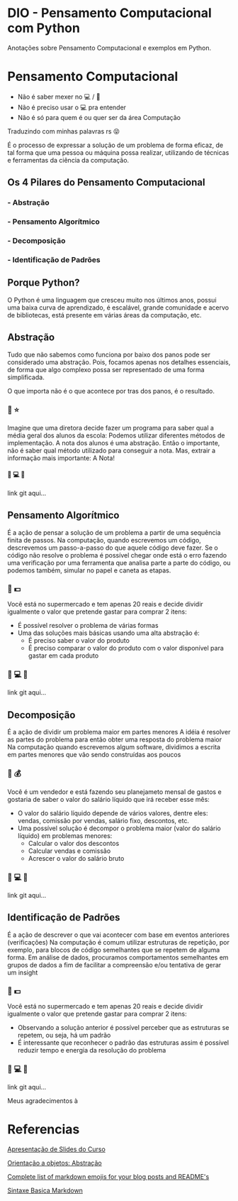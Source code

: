 # DIO - Pensamento Computacional com Python

Anotações sobre Pensamento Computacional e exemplos em Python.

# Pensamento Computacional

- Não é saber mexer no :computer: / :iphone:
- Não é preciso usar o :computer: pra entender
- Não é só para quem é ou quer ser da área Computação

Traduzindo com minhas palavras rs :stuck_out_tongue_closed_eyes:

É o processo de expressar a solução de um problema de forma eficaz, de tal forma que uma pessoa ou máquina possa realizar, utilizando de técnicas e ferramentas da ciência da computação.

## Os 4 Pilares do Pensamento Computacional

### - Abstração
### - Pensamento Algorítmico
### - Decomposição
### - Identificação de Padrões


## Porque Python?

O Python é uma linguagem que cresceu muito nos últimos anos, possui uma baixa curva de aprendizado, é escalável, grande comunidade e acervo de bibliotecas, está presente em várias áreas da computação, etc.

## Abstração

Tudo que não sabemos como funciona por baixo dos panos pode ser considerado uma abstração. Pois, focamos apenas nos detalhes essenciais, de forma que algo complexo possa ser representado de uma forma simplificada.

O que importa não é o que acontece por tras dos panos, é o resultado.

### :school: :star:
Imagine que uma diretora decide fazer um programa para saber qual a média geral dos alunos da escola:
Podemos utilizar diferentes métodos de implementação.
A nota dos alunos é uma abstração.
Então o importante, não é saber qual método utilizado para conseguir a nota. Mas, extrair a informação mais importante: A Nota!
#### :page_with_curl: :computer: :link:
link git aqui...

## Pensamento Algorítmico

É a ação de pensar a solução de um problema a partir de uma sequência finita de passos.
Na computação, quando escrevemos um código, descrevemos um passo-a-passo do que aquele código deve fazer.
Se o código não resolve o problema é possível chegar onde está o erro fazendo uma verificação por uma ferramenta que analisa parte a parte do código, ou podemos também, simular no papel e caneta as etapas.

### :convenience_store: :dollar:
Você está no supermercado e tem apenas 20 reais e decide dividir igualmente o valor que pretende gastar para comprar 2 itens:
- É possível resolver o problema de várias formas
- Uma das soluções mais básicas usando uma alta abstração é: 
  - É preciso saber o valor do produto
  - É preciso comparar o valor do produto com o valor disponível para gastar em cada produto
### :page_with_curl: :computer: :link:
link git aqui...


## Decomposição

É a ação de dividir um problema maior em partes menores
A idéia é resolver as partes do problema para então obter uma resposta do problema maior
Na computação quando escrevemos algum software, dividimos a escrita em partes menores que vão sendo construídas aos poucos

### :construction_worker: :moneybag:
Você é um vendedor e está fazendo seu planejameto mensal de gastos e gostaria de saber o valor do salário líquido que irá receber esse mês:
- O valor do salário líquido depende de vários valores, dentre eles: vendas, comissão por vendas, salário fixo, descontos, etc.
- Uma possível solução é decompor o problema maior (valor do salário líquido) em problemas menores:
  - Calcular o valor dos descontos
  - Calcular vendas e comissão
  - Acrescer o valor do salário bruto

### :page_with_curl: :computer: :link:
link git aqui...

## Identificação de Padrões

É a ação de descrever o que vai acontecer com base em eventos anteriores (verificações)
Na computação é comum utilizar estruturas de repetição, por exemplo, para blocos de código semelhantes que se repetem de alguma forma.
Em análise de dados, procuramos comportamentos semelhantes em grupos de dados a fim de facilitar a compreensão e/ou tentativa de gerar um insight

### :convenience_store: :dollar:
Você está no supermercado e tem apenas 20 reais e decide dividir igualmente o valor que pretende gastar para comprar 2 itens:
- Observando a solução anterior é possível perceber que as estruturas se repetem, ou seja, há um padrão
- É interessante que reconhecer o padrão das estruturas assim é possível reduzir tempo e energia da resolução do problema
### :page_with_curl: :computer: :link:
link git aqui...

Meus agradecimentos à 

# Referencias

[Apresentação de Slides do Curso](https://docs.google.com/presentation/d/1l-nKxIeUMLg26xthH27g5OAiaWz7r5Zs/edit#slide=id.geb91ac412f_0_14)

[Orientação a objetos: Abstração](https://balta.io/blog/orientacao-a-objetos-abstracao#:~:text=Tudo%20que%20n%C3%A3o%20sabemos%20como,problema%20e%20ele%20volta%20funcionando)

[Complete list of markdown emojis for your blog posts and README's](https://dev.to/chrisgreening/complete-list-of-markdown-emojis-for-your-blog-posts-and-readme-s-164j)

[Sintaxe Basica Markdown](https://www.markdownguide.org/basic-syntax/)
